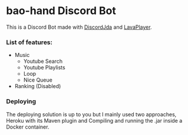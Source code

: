 # bao-hand Discord Bot 
This is a Discord Bot made with [DiscordJda](https://github.com/DV8FromTheWorld/JDA) and [LavaPlayer](https://github.com/sedmelluq/lavaplayer).

### List of features:
 - Music
   - Youtube Search
   - Youtube Playlists
   - Loop
   - Nice Queue
 - Ranking (Disabled) 

### Deploying
The deploying solution is up to you but I mainly used two approaches, Heroku with its Maven plugin and Compiling and running the .jar inside a Docker container.
